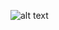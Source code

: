 ![alt text](https://github.com/nrennie/tidytuesday/blob/main/2021/23-02-2021/23022021.jpg?raw=true)
